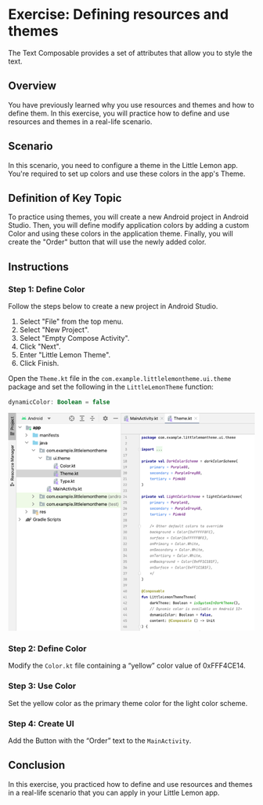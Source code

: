 # Exercise: Defining resources and themes
The Text Composable provides a set of attributes that allow you to style the text.

## Overview
You have previously learned why you use resources
and themes and how to define them. 
In this exercise, you will practice how to define
and use resources and themes in a real-life scenario.

## Scenario
In this scenario, you need to configure a theme in the Little Lemon app.
You're required to set up colors and use these colors in the app's Theme.

## Definition of Key Topic
To practice using themes, you will create a new Android project in Android Studio.
Then, you will define modify application colors by adding a custom Color 
and using these colors in the application theme. 
Finally, you will create the "Order" button that will use the newly added color.

## Instructions

### Step 1: Define Color
Follow the steps below to create a new project in Android Studio.
1. Select "File" from the top menu.
2. Select "New Project".
3. Select "Empty Compose Activity".
4. Click "Next".
5. Enter "Little Lemon Theme".
6. Click Finish.

Open the `Theme.kt` file in the `com.example.littlelemontheme.ui.theme` package
and set the following in the `LittleLemonTheme` function:

```kotlin
dynamicColor: Boolean = false
```

![theme-kt.png](img/theme-kt.png)

### Step 2: Define Color
Modify the `Color.kt` file containing a “yellow” color value of 0xFFF4CE14.

### Step 3: Use Color
Set the yellow color as the primary theme color for the light color scheme.

### Step 4: Create UI
Add the Button with the “Order” text to the `MainActivity`.

## Conclusion
In this exercise, you practiced how to define and use resources 
and themes in a real-life scenario that you can apply in your Little Lemon app.